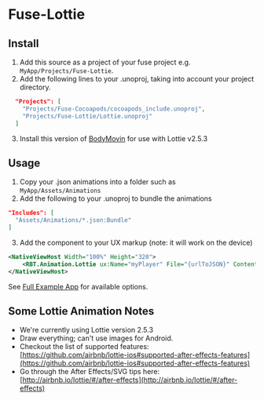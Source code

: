 # Fuse-Lottie

## Install

1. Add this source as a project of your fuse project e.g. `MyApp/Projects/Fuse-Lottie`.
2. Add the following lines to your .unoproj, taking into account your project directory.
```json
  "Projects": [
    "Projects/Fuse-Cocoapods/cocoapods_include.unoproj",
    "Projects/Fuse-Lottie/Lottie.unoproj"
  ]
```
3. Install this version of [BodyMovin](https://github.com/rbtech/fuse-lottie-app/raw/master/bodymovin.zxp) for use with Lottie v2.5.3

## Usage
1. Copy your .json animations into a folder such as `MyApp/Assets/Animations`
2. Add the following to your .unoproj to bundle the animations
```json
"Includes": [
  "Assets/Animations/*.json:Bundle"
]
```
3. Add the component to your UX markup (note: it will work on the device)
```xml
<NativeViewHost Width="100%" Height="320">
	<RBT.Animation.Lottie ux:Name="myPlayer" File="{urlToJSON}" ContentMode="{contentMode}" LoopAnimation="{loopAnimation}" Play="{play}" Pause="{pause}" Stop="{stop}" Progress="{progress}" AutoReverseAnimation="{autoReverseAnimation}" AnimationCompleted="{animationCompleted}" />
</NativeViewHost>
```

See [Full Example App](https://github.com/rbtech/fuse-lottie-app) for available options.


## Some Lottie Animation Notes
* We're currently using Lottie version 2.5.3
* Draw everything; can't use images for Android.
* Checkout the list of supported features: [https://github.com/airbnb/lottie-ios#supported-after-effects-features](https://github.com/airbnb/lottie-ios#supported-after-effects-features)
* Go through the After Effects/SVG tips here: [http://airbnb.io/lottie/#/after-effects](http://airbnb.io/lottie/#/after-effects)